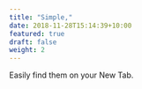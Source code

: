 ```yaml
---
title: "Simple,"
date: 2018-11-28T15:14:39+10:00
featured: true
draft: false
weight: 2
---
```


Easily find them on your New Tab.